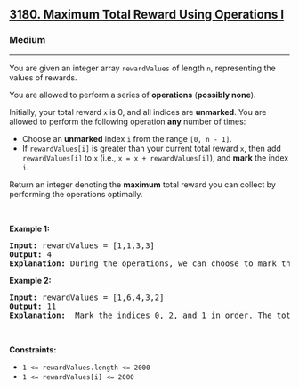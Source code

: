 <h2><a href="https://leetcode.com/problems/maximum-total-reward-using-operations-i/">3180. Maximum Total Reward Using Operations I</a></h2><h3>Medium</h3><hr>

<p>You are given an integer array <code>rewardValues</code> of length <code>n</code>, representing the values of rewards.</p>

<p>You are allowed to perform a series of <strong>operations</strong> (<strong>possibly none</strong>).</p>

<p>Initially, your total reward <code>x</code> is 0, and all indices are <strong>unmarked</strong>. You are allowed to perform the following operation <strong>any</strong> number of times:</p>

<ul>
    <li>Choose an <strong>unmarked</strong> index <code>i</code> from the range <code>[0, n - 1]</code>.</li>
    <li>If <code>rewardValues[i]</code> is greater than your current total reward <code>x</code>, then add <code>rewardValues[i]</code> to <code>x</code> (i.e., <code>x = x + rewardValues[i]</code>), and <strong>mark</strong> the index <code>i</code>.</li>
</ul>

<p>Return an integer denoting the <strong>maximum</strong> total reward you can collect by performing the operations optimally.</p>


<p>&nbsp;</p>
<p><strong class="example">Example 1:</strong></p>

<pre>
<strong>Input:</strong> rewardValues = [1,1,3,3]
<strong>Output:</strong> 4
<strong>Explanation:</strong> During the operations, we can choose to mark the indices 0 and 2 in order, and the total reward will be 4, which is the maximum.
</pre>

<p><strong class="example">Example 2:</strong></p>

<pre>
<strong>Input:</strong> rewardValues = [1,6,4,3,2]
<strong>Output:</strong> 11
<strong>Explanation:</strong>  Mark the indices 0, 2, and 1 in order. The total reward will then be 11, which is the maximum. 
</pre>


<p>&nbsp;</p>
<p><strong>Constraints:</strong></p>

<ul>
	<li><code>1 &lt;= rewardValues.length &lt;= 2000</code></li>
	<li><code>1 &lt;= rewardValues[i] &lt;= 2000</code></li>
</ul>
